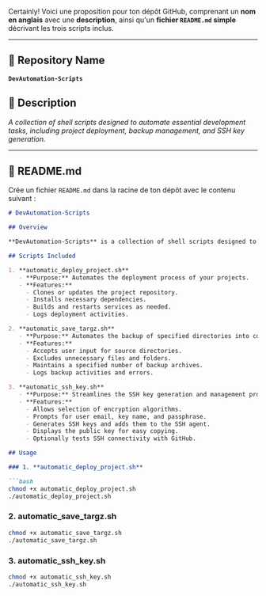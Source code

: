 Certainly! Voici une proposition pour ton dépôt GitHub, comprenant un **nom en anglais** avec une **description**, ainsi qu'un **fichier `README.md` simple** décrivant les trois scripts inclus.

---

## 📁 **Repository Name**

**`DevAutomation-Scripts`**

## 📝 **Description**

*A collection of shell scripts designed to automate essential development tasks, including project deployment, backup management, and SSH key generation.*

---

## 📄 **README.md**

Crée un fichier `README.md` dans la racine de ton dépôt avec le contenu suivant :

```markdown
# DevAutomation-Scripts

## Overview

**DevAutomation-Scripts** is a collection of shell scripts designed to streamline and automate essential development tasks. These scripts help in deploying projects, managing backups, and generating SSH keys efficiently.

## Scripts Included

1. **automatic_deploy_project.sh**
   - **Purpose:** Automates the deployment process of your projects.
   - **Features:**
     - Clones or updates the project repository.
     - Installs necessary dependencies.
     - Builds and restarts services as needed.
     - Logs deployment activities.

2. **automatic_save_targz.sh**
   - **Purpose:** Automates the backup of specified directories into compressed `.tar.gz` archives.
   - **Features:**
     - Accepts user input for source directories.
     - Excludes unnecessary files and folders.
     - Maintains a specified number of backup archives.
     - Logs backup activities and errors.

3. **automatic_ssh_key.sh**
   - **Purpose:** Streamlines the SSH key generation and management process.
   - **Features:**
     - Allows selection of encryption algorithms.
     - Prompts for user email, key name, and passphrase.
     - Generates SSH keys and adds them to the SSH agent.
     - Displays the public key for easy copying.
     - Optionally tests SSH connectivity with GitHub.

## Usage

### 1. **automatic_deploy_project.sh**

```bash
chmod +x automatic_deploy_project.sh
./automatic_deploy_project.sh
```

### 2. **automatic_save_targz.sh**

```bash
chmod +x automatic_save_targz.sh
./automatic_save_targz.sh
```

### 3. **automatic_ssh_key.sh**

```bash
chmod +x automatic_ssh_key.sh
./automatic_ssh_key.sh
```